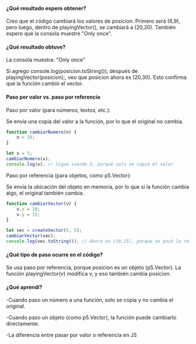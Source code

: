 #### ¿Qué resultado espero obtener?

Creo que el código cambiará los valores de posicion. Primero será (6,9), pero luego, dentro de playingVector(), se cambiará a (20,30). También espero que la consola muestre "Only once".

#### ¿Qué resultado obtuve?

La consola muestra: "Only once"

Si agrego console.log(posicion.toString()); después de playingVector(posicion);, veo que posicion ahora es (20,30). Esto confirma que la función cambió el vector.

#### Paso por valor vs. paso por referencia

Paso por valor (para números, textos, etc.):

Se envía una copia del valor a la función, por lo que el original no cambia.

``` js
function cambiarNumero(n) {
    n = 10;
}

let x = 5;
cambiarNumero(x);
console.log(x); // Sigue siendo 5, porque solo se copió el valor

```

Paso por referencia (para objetos, como p5.Vector):

Se envía la ubicación del objeto en memoria, por lo que si la función cambia algo, el original también cambia.

``` js
function cambiarVector(v) {
    v.x = 10;
    v.y = 15;
}

let vec = createVector(5, 5);
cambiarVector(vec);
console.log(vec.toString()); // Ahora es (10,15), porque se pasó la referencia

```

#### ¿Qué tipo de paso ocurre en el código?

Se usa paso por referencia, porque posicion es un objeto (p5.Vector). La función playingVector(v) modifica v, y eso también cambia posicion.

#### ¿Qué aprendí?

-Cuando paso un número a una función, solo se copia y no cambia el original.

-Cuando paso un objeto (como p5.Vector), la función puede cambiarlo directamente.

-La diferencia entre pasar por valor o referencia en JS

